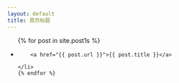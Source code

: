 ```yaml
---
layout: default
title: 首页标题
---
```

<ul>
	{% for post in site.post1s %}
	<li>

		<a href="{{ post.url }}">{{ post.title }}</a>

	</li>
	{% endfor %}
</ul>